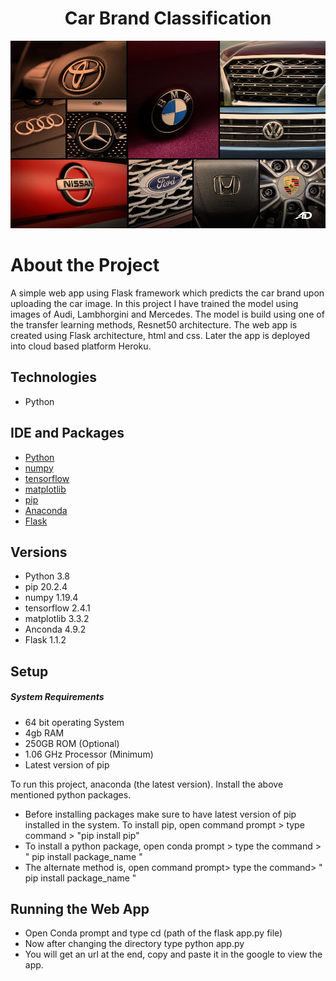 <h1 align="center">
Car Brand Classification
</h1>
<p align="center">
<img src ="Images/Cars_brand.jpg" width="1000" height="300">
</p>

# About the Project

A simple web app using Flask framework which predicts the car brand upon uploading the car image. In this project I have trained the model using images of Audi, Lambhorgini and Mercedes. The model is build using one of the transfer learning methods, Resnet50 architecture. The web app is created using Flask architecture, html and css. Later the app is deployed into cloud based platform Heroku.

## Technologies
* Python

## IDE and Packages 
* [Python](https://www.python.org/downloads/release/python-380/)
* [numpy](https://numpy.org/install/)
* [tensorflow](https://www.tensorflow.org/install)
* [matplotlib](https://pypi.org/project/matplotlib/)
* [pip](https://pypi.org/project/pip/)
* [Anaconda](https://www.anaconda.com/products/individual)
* [Flask](https://pypi.org/project/Flask/)

## Versions
* Python 3.8
* pip 20.2.4
* numpy 1.19.4
* tensorflow 2.4.1
* matplotlib 3.3.2
* Anconda 4.9.2
* Flask 1.1.2

## Setup
##### System Requirements
* 64 bit operating System
* 4gb RAM
* 250GB ROM (Optional)
* 1.06 GHz Processor (Minimum)
* Latest version of pip

To run this project, anaconda (the latest version). Install the above mentioned python packages. 
* Before installing packages make sure to have latest version of pip installed in the system. To install pip, open command prompt > type command > "pip install pip"
* To install a python package, open conda prompt > type the command > " pip install package_name "
* The alternate method is, open command prompt> type the command> " pip install package_name "

## Running the Web App

* Open Conda prompt and type cd (path of the flask app.py file)
* Now after changing the directory type python app.py
* You will get an url at the end, copy and paste it in the google to view the app.

